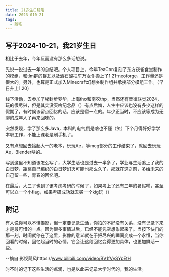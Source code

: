 ```yaml
---
title: 21岁生日随笔
date: 2023-010-21
tags: 
  - 随笔
---
```


## 写于2024-10-21，我21岁生日
相比于去年，今年反而没有那么多话想说。

先说一说过去一年的总结吧。个人项目上，今年TeaCon复刻了东方夜雀食堂制作的模组，和tlm群的群友以及酒石酸把车万女仆搬上了1.21-neoforge，工作量还是很大的。另外，也算是正式加入Minecraft幻想乡制作组并承接部分模组工作。（早日升上1.20）

线下活动，去参加了秘封步梦华，上海tho和南农thp，当然还有音律联觉2024，玩的很尽兴，但是其实没买啥纪念品（）有点后悔，人生中应该也没有多少这样的假期了，有时候该留点回忆的话，应该是留一点的。年少正当时，不应该等成为无聊的成年人了再来回味的。

突然发现，学了那么多Java，本科的电气倒是啥也不懂（笑）下个月得好好学学本职工作，不能上课老是刷手机了。

又有点想回去拾起大一的老本，玩玩Ae，等mcg部分的工作结束了，就回去玩玩Ae，Blender啥的。

写到这里不知道该怎么写了，大学生活也是过去一半多了，学业与生活追上了我的白日梦，距离自己编织的白日梦幻灭可能也那么久了，那就在这之前，多给未来的自己留一些，青春的回忆吧。

在最后，大三了也到了该考虑考研的时候了，如果考上了还有三年的暑假嘞，甚至可以立一个小flag，如果考研成功就去买一个kig玩（）

## 附记
有人说你可以不懂摄影，但一定要记录生活，你拍的不好没有关系，没有记录下来才是最可惜的一点。因为很多事情过后，已经不能凭空想象起来了。当按下快门的那一刻，时间就停在了这里，影像的意义就在于把尽兴的瞬间变成一个永恒，当你回看的时候，回忆起当时的心情，它会让这段回忆变得更加具体，也更加鲜活一些。

--摘自 影视飓风https://www.bilibili.com/video/BV1fVySYpEtH

时不时的记下这些生活的点滴，也是以此来记录大学时代的，我的生活。